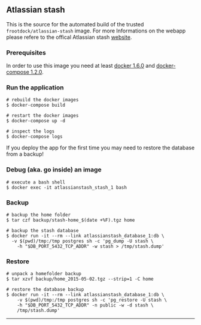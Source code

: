 ## Atlassian stash

This is the source for the automated build of the trusted `frootdock/atlassian-stash`
image. For more Informations on the webapp please refere to the offical Atlassian stash
[website][1].

### Prerequisites

In order to use this image you need at least [docker 1.6.0][2] and [docker-compose 1.2.0][3].

### Run the application

    # rebuild the docker images
    $ docker-compose build

    # restart the docker images
    $ docker-compose up -d

    # inspect the logs
    $ docker-compose logs

If you deploy the app for the first time you may need to restore the database from a backup!

### Debug (aka. go inside) an image

    # execute a bash shell
    $ docker exec -it atlassianstash_stash_1 bash

### Backup

    # backup the home folder
    $ tar czf backup/stash-home_$(date +%F).tgz home

    # backup the stash database
    $ docker run -it --rm --link atlassianstash_database_1:db \
      -v $(pwd)/tmp:/tmp postgres sh -c 'pg_dump -U stash \
        -h "$DB_PORT_5432_TCP_ADDR" -w stash > /tmp/stash.dump'

### Restore

    # unpack a homefolder backup
    $ tar xzvf backup/home_2015-05-02.tgz --strip=1 -C home

    # restore the database backup
    $ docker run -it --rm --link atlassianstash_database_1:db \
        -v $(pwd)/tmp:/tmp postgres sh -c 'pg_restore -U stash \
        -h "$DB_PORT_5432_TCP_ADDR" -n public -w -d stash \
        /tmp/stash.dump'

---
[1]: https://www.atlassian.com/software/stash
[2]: https://docs.docker.com/installation
[3]: https://docs.docker.com/compose
